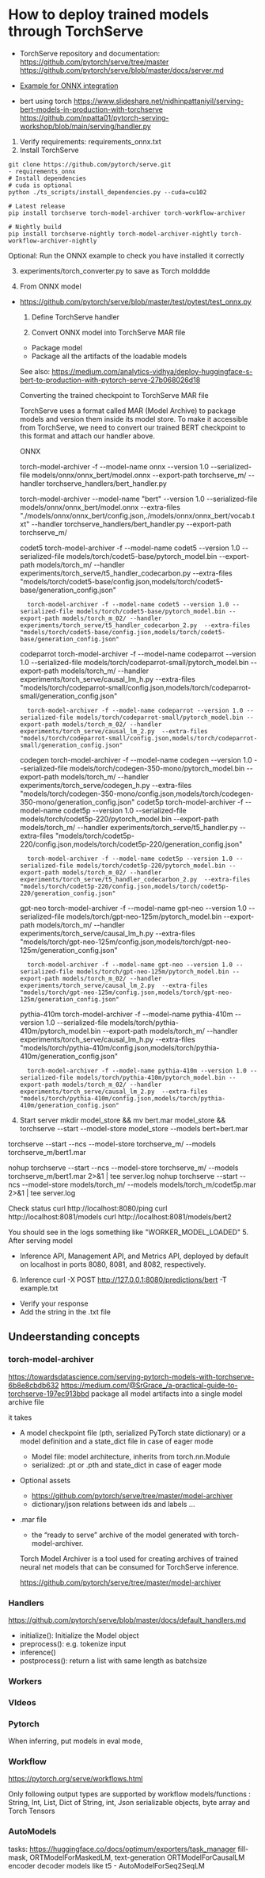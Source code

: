 # How to deploy trained models through TorchServe

- TorchServe repository and documentation: https://github.com/pytorch/serve/tree/master
https://github.com/pytorch/serve/blob/master/docs/server.md
- [Example for ONNX integration](https://github.com/pytorch/serve/blob/b260776b55283ab6080f00fec62bfcddf766e97d/test/pytest/test_onnx.py)

- bert using torch 
https://www.slideshare.net/nidhinpattaniyil/serving-bert-models-in-production-with-torchserve
https://github.com/npatta01/pytorch-serving-workshop/blob/main/serving/handler.py

1. Verify requirements: requirements_onnx.txt
2. Install TorchServe

```
git clone https://github.com/pytorch/serve.git
- requirements_onnx
# Install dependencies
# cuda is optional
python ./ts_scripts/install_dependencies.py --cuda=cu102

# Latest release
pip install torchserve torch-model-archiver torch-workflow-archiver

# Nightly build
pip install torchserve-nightly torch-model-archiver-nightly torch-workflow-archiver-nightly
```
Optional: Run the ONNX example to check you have installed it correctly

3. experiments/torch_converter.py  to save as Torch molddde

2. From ONNX model

- https://github.com/pytorch/serve/blob/master/test/pytest/test_onnx.py

   1. Define TorchServe handler 


   2. Convert ONNX model into TorchServe MAR file

    - Package model
    - Package all the artifacts of the loadable models

    See also: https://medium.com/analytics-vidhya/deploy-huggingface-s-bert-to-production-with-pytorch-serve-27b068026d18

    Converting the trained checkpoint to TorchServe MAR file

    TorchServe uses a format called MAR (Model Archive) to package models and version them inside its model store. To make it accessible from TorchServe, we need to convert our trained BERT checkpoint to this format and attach our handler above.

    ONNX

    torch-model-archiver -f --model-name onnx --version 1.0 --serialized-file models/onnx/onnx_bert/model.onnx --export-path torchserve_m/ --handler torchserve_handlers/bert_handler.py

    torch-model-archiver --model-name "bert" --version 1.0 --serialized-file models/onnx/onnx_bert/model.onnx --extra-files "./models/onnx/onnx_bert/config.json,./models/onnx/onnx_bert/vocab.txt" --handler torchserve_handlers/bert_handler.py --export-path torchserve_m/

    codet5
        torch-model-archiver -f --model-name codet5 --version 1.0 --serialized-file models/torch/codet5-base/pytorch_model.bin --export-path models/torch_m/ --handler experiments/torch_serve/t5_handler_codecarbon.py  --extra-files "models/torch/codet5-base/config.json,models/torch/codet5-base/generation_config.json"

        torch-model-archiver -f --model-name codet5 --version 1.0 --serialized-file models/torch/codet5-base/pytorch_model.bin --export-path models/torch_m_02/ --handler experiments/torch_serve/t5_handler_codecarbon_2.py  --extra-files "models/torch/codet5-base/config.json,models/torch/codet5-base/generation_config.json"
    codeparrot
        torch-model-archiver -f --model-name codeparrot --version 1.0 --serialized-file models/torch/codeparrot-small/pytorch_model.bin --export-path models/torch_m/ --handler experiments/torch_serve/causal_lm_h.py  --extra-files "models/torch/codeparrot-small/config.json,models/torch/codeparrot-small/generation_config.json"

        torch-model-archiver -f --model-name codeparrot --version 1.0 --serialized-file models/torch/codeparrot-small/pytorch_model.bin --export-path models/torch_m_02/ --handler experiments/torch_serve/causal_lm_2.py  --extra-files "models/torch/codeparrot-small/config.json,models/torch/codeparrot-small/generation_config.json"
    codegen
        torch-model-archiver -f --model-name codegen --version 1.0 --serialized-file models/torch/codegen-350-mono/pytorch_model.bin --export-path models/torch_m/ --handler experiments/torch_serve/codegen_h.py  --extra-files "models/torch/codegen-350-mono/config.json,models/torch/codegen-350-mono/generation_config.json"
    codet5p
        torch-model-archiver -f --model-name codet5p --version 1.0 --serialized-file models/torch/codet5p-220/pytorch_model.bin --export-path models/torch_m/ --handler experiments/torch_serve/t5_handler.py  --extra-files "models/torch/codet5p-220/config.json,models/torch/codet5p-220/generation_config.json"

        torch-model-archiver -f --model-name codet5p --version 1.0 --serialized-file models/torch/codet5p-220/pytorch_model.bin --export-path models/torch_m_02/ --handler experiments/torch_serve/t5_handler_codecarbon_2.py  --extra-files "models/torch/codet5p-220/config.json,models/torch/codet5p-220/generation_config.json"
    gpt-neo
        torch-model-archiver -f --model-name gpt-neo --version 1.0 --serialized-file models/torch/gpt-neo-125m/pytorch_model.bin --export-path models/torch_m/ --handler experiments/torch_serve/causal_lm_h.py  --extra-files "models/torch/gpt-neo-125m/config.json,models/torch/gpt-neo-125m/generation_config.json"

        torch-model-archiver -f --model-name gpt-neo --version 1.0 --serialized-file models/torch/gpt-neo-125m/pytorch_model.bin --export-path models/torch_m_02/ --handler experiments/torch_serve/causal_lm_2.py  --extra-files "models/torch/gpt-neo-125m/config.json,models/torch/gpt-neo-125m/generation_config.json"
    pythia-410m
        torch-model-archiver -f --model-name pythia-410m --version 1.0 --serialized-file models/torch/pythia-410m/pytorch_model.bin --export-path models/torch_m/ --handler experiments/torch_serve/causal_lm_h.py  --extra-files "models/torch/pythia-410m/config.json,models/torch/pythia-410m/generation_config.json"

        torch-model-archiver -f --model-name pythia-410m --version 1.0 --serialized-file models/torch/pythia-410m/pytorch_model.bin --export-path models/torch_m_02/ --handler experiments/torch_serve/causal_lm_2.py  --extra-files "models/torch/pythia-410m/config.json,models/torch/pythia-410m/generation_config.json"

4. Start server
mkdir model_store && mv bert.mar model_store && torchserve --start --model-store model_store --models bert=bert.mar

torchserve --start --ncs --model-store torchserve_m/ --models torchserve_m/bert1.mar

nohup torchserve --start --ncs --model-store torchserve_m/ --models torchserve_m/bert1.mar  2>&1 | tee server.log
nohup torchserve --start --ncs --model-store models/torch_m/ --models models/torch_m/codet5p.mar  2>&1 | tee server.log

Check status
curl http://localhost:8080/ping
curl http://localhost:8081/models
curl http://localhost:8081/models/bert2

You should see in the logs something like "WORKER_MODEL_LOADED"
5. After serving model
- Inference API, Management API, and Metrics API, deployed by default on localhost in ports 8080, 8081, and 8082, respectively.

6. Inference
curl -X POST http://127.0.0.1:8080/predictions/bert -T example.txt
- Verify your response
- Add the string in the .txt file



## Undeerstanding concepts

### torch-model-archiver
https://towardsdatascience.com/serving-pytorch-models-with-torchserve-6b8e8cbdb632
https://medium.com/@SrGrace_/a-practical-guide-to-torchserve-197ec913bbd
package all model artifacts into a single model archive file

it takes
- A model checkpoint file (pth, serialized PyTorch state dictionary) or a model definition and a state_dict file in case of eager mode
  - Model file: model architecture, inherits from torch.nn.Module
  - serialized: .pt or .pth and state_dict in case of eager mode
- Optional assets
  - https://github.com/pytorch/serve/tree/master/model-archiver
  - dictionary/json relations between ids and labels ...

- .mar file
  - the “ready to serve” archive of the model generated with torch-model-archiver.

  Torch Model Archiver is a tool used for creating archives of trained neural net models that can be consumed for TorchServe inference.

  https://github.com/pytorch/serve/tree/master/model-archiver

### Handlers
https://github.com/pytorch/serve/blob/master/docs/default_handlers.md

- initialize(): Initialize the Model object
- preprocess(): e.g. tokenize input
- inference()
- postprocess(): return a list with same length as batchsize

### Workers


### VIdeos

### Pytorch

When inferring, put models in eval mode, 

### Workflow
https://pytorch.org/serve/workflows.html

Only following output types are supported by workflow models/functions : String, Int, List, Dict of String, int, Json serializable objects, byte array and Torch Tensors

### AutoModels

tasks: https://huggingface.co/docs/optimum/exporters/task_manager
fill-mask, ORTModelForMaskedLM,
text-generation   ORTModelForCausalLM 
encoder decoder models like t5  -   AutoModelForSeq2SeqLM

